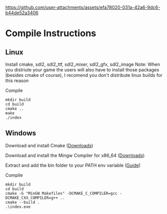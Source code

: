 https://github.com/user-attachments/assets/efa78020-031a-42a6-9dc6-b44de52a3406

# Compile Instructions
## Linux
Install cmake, sdl2, sdl2_ttf, sdl2_mixer, sdl2_gfx, sdl2_image
Note: When you distriute your game the users will also have to install those packages (besides cmake of course), I recomend you don't distribute linux builds for this reason

Compile
```
mkdir build
cd build
cmake ..
make
./index
```
## Windows
Download and install Cmake ([Downloads](https://cmake.org/download/))

Download and install the Mingw Compiler for 
x86_64 ([Downloads](https://github.com/niXman/mingw-builds-binaries/releases))

Extract and add the bin folder to your PATH env variable ([Guide](https://www.rose-hulman.edu/class/csse/resources/MinGW/installation.htm))

Compile
```
mkdir build
cd build
cmake -G "MinGW Makefiles" -DCMAKE_C_COMPILER=gcc -DCMAKE_CXX_COMPILER=g++ ..
cmake --build .
.\index.exe
```
